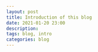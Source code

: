 ```yaml
---
layout: post
title: Introduction of this blog
date: 2021-01-20 23:00
description:
tags: blog, intro
categories: blog
---
```

